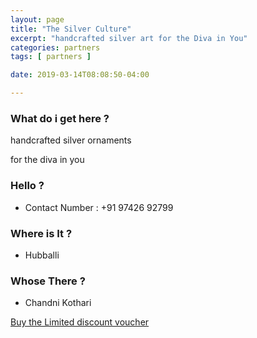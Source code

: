 ```yaml
---
layout: page
title: "The Silver Culture"
excerpt: "handcrafted silver art for the Diva in You"
categories: partners
tags: [ partners ]

date: 2019-03-14T08:08:50-04:00

---
```


### What do i get here ?

handcrafted silver ornaments

for the diva in you

### Hello ?

* Contact Number : +91 97426 92799

### Where is It ?

* Hubballi


### Whose There ?
* Chandni Kothari

[Buy the Limited discount voucher](https://ti.to/the-hd-tour/hd-limited-edition-march)
